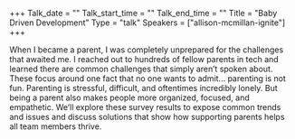 +++
Talk_date = ""
Talk_start_time = ""
Talk_end_time = ""
Title = "Baby Driven Development"
Type = "talk"
Speakers = ["allison-mcmillan-ignite"]
+++

When I became a parent, I was completely unprepared for the challenges that awaited me. I reached out to hundreds of fellow parents in tech and learned there are common challenges that simply aren’t spoken about. These focus around one fact that no one wants to admit... parenting is not fun. Parenting is stressful, difficult, and oftentimes incredibly lonely. But being a parent also makes people more organized, focused, and empathetic. We’ll explore these survey results to expose common trends and issues and discuss solutions that show how supporting parents helps all team members thrive.
